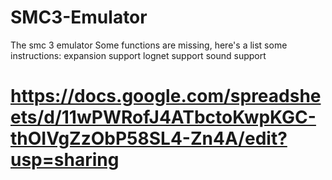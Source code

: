 # SMC3-Emulator
The smc 3 emulator
Some functions are missing, here's a list
some instructions:
  expansion support
  lognet support
  sound support
# https://docs.google.com/spreadsheets/d/11wPWRofJ4ATbctoKwpKGC-thOIVgZzObP58SL4-Zn4A/edit?usp=sharing

